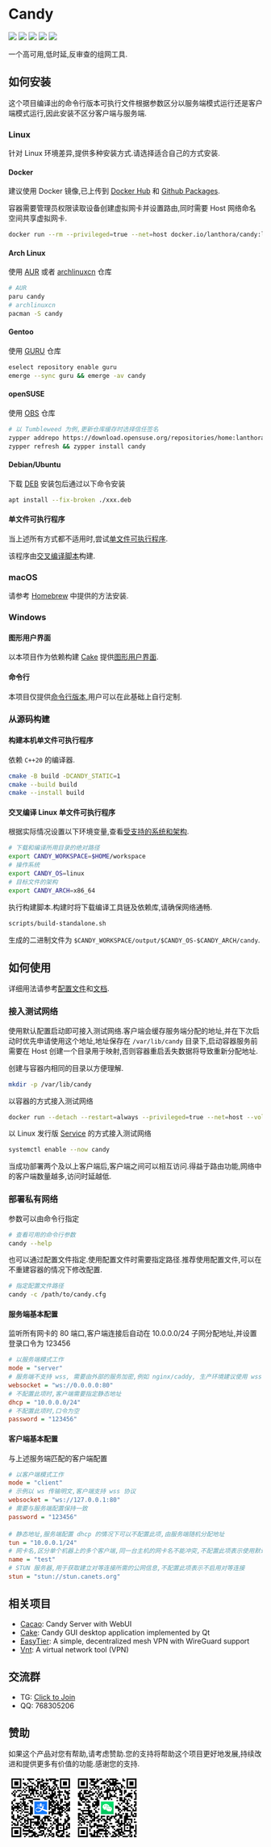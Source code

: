 # Candy

<p>
<a href="https://github.com/lanthora/candy/releases/latest"><img src="https://img.shields.io/github/release/lanthora/candy" /></a>
<a href="https://github.com/lanthora/candy/actions/workflows/release.yaml"><img src="https://img.shields.io/github/actions/workflow/status/lanthora/candy/release.yaml" /></a>
<a href="https://github.com/lanthora/candy/graphs/contributors"><img src="https://img.shields.io/github/contributors-anon/lanthora/candy" /></a>
<a href="https://github.com/lanthora/candy/issues"><img src="https://img.shields.io/github/issues-raw/lanthora/candy" /></a>
<a href="https://github.com/lanthora/candy/pulls"><img src="https://img.shields.io/github/issues-pr-raw/lanthora/candy" /></a>
</p>

一个高可用,低时延,反审查的组网工具.

## 如何安装

这个项目编译出的命令行版本可执行文件根据参数区分以服务端模式运行还是客户端模式运行,因此安装不区分客户端与服务端.

### Linux

针对 Linux 环境差异,提供多种安装方式.请选择适合自己的方式安装.

#### Docker

建议使用 Docker 镜像,已上传到 [Docker Hub](https://hub.docker.com/r/lanthora/candy) 和 [Github Packages](https://github.com/lanthora/candy/pkgs/container/candy).

容器需要管理员权限读取设备创建虚拟网卡并设置路由,同时需要 Host 网络命名空间共享虚拟网卡.

```bash
docker run --rm --privileged=true --net=host docker.io/lanthora/candy:latest --help
```

#### Arch Linux

使用 [AUR](https://aur.archlinux.org/packages/candy) 或者 [archlinuxcn](https://github.com/archlinuxcn/repo/tree/master/archlinuxcn/candy) 仓库

```bash
# AUR
paru candy
# archlinuxcn
pacman -S candy
```

#### Gentoo

使用 [GURU](https://github.com/gentoo/guru/tree/master/net-vpn/candy) 仓库

```bash
eselect repository enable guru
emerge --sync guru && emerge -av candy
```

#### openSUSE 

使用 [OBS](https://software.opensuse.org/download/package?package=candy&project=home:lanthora:candy) 仓库

```bash
# 以 Tumbleweed 为例,更新仓库缓存时选择信任签名
zypper addrepo https://download.opensuse.org/repositories/home:lanthora:candy/openSUSE_Tumbleweed/home:lanthora:candy.repo
zypper refresh && zypper install candy
```

#### Debian/Ubuntu

下载 [DEB](https://github.com/lanthora/candy/releases/latest) 安装包后通过以下命令安装

```bash
apt install --fix-broken ./xxx.deb
```

#### 单文件可执行程序

当上述所有方式都不适用时,尝试[单文件可执行程序](https://github.com/lanthora/candy/releases/latest).

该程序由[交叉编译脚本](scripts/build-standalone.sh)构建.

### macOS

请参考 [Homebrew](https://github.com/lanthora/homebrew-repo) 中提供的方法安装.

### Windows

#### 图形用户界面

以本项目作为依赖构建 [Cake](https://github.com/lanthora/cake) 提供[图形用户界面](https://github.com/lanthora/cake/releases/latest).

#### 命令行

本项目仅提供[命令行版本](https://github.com/lanthora/candy/releases/latest),用户可以在此基础上自行定制.

### 从源码构建

#### 构建本机单文件可执行程序

依赖 `C++20` 的编译器.

```bash
cmake -B build -DCANDY_STATIC=1
cmake --build build
cmake --install build
```

#### 交叉编译 Linux 单文件可执行程序

根据实际情况设置以下环境变量,查看[受支持的系统和架构](scripts/standalone.json).

```bash
# 下载和编译所用目录的绝对路径
export CANDY_WORKSPACE=$HOME/workspace
# 操作系统
export CANDY_OS=linux
# 目标文件的架构
export CANDY_ARCH=x86_64
```

执行构建脚本.构建时将下载编译工具链及依赖库,请确保网络通畅.

```bash
scripts/build-standalone.sh
```

生成的二进制文件为 `$CANDY_WORKSPACE/output/$CANDY_OS-$CANDY_ARCH/candy`.

## 如何使用

详细用法请参考[配置文件](candy.cfg)和[文档](https://docs.canets.org).

### 接入测试网络

使用默认配置启动即可接入测试网络.客户端会缓存服务端分配的地址,并在下次启动时优先申请使用这个地址,地址保存在 `/var/lib/candy` 目录下,启动容器服务前需要在 Host 创建一个目录用于映射,否则容器重启丢失数据将导致重新分配地址.

创建与容器内相同的目录以方便理解.

```bash
mkdir -p /var/lib/candy
```

以容器的方式接入测试网络

```bash
docker run --detach --restart=always --privileged=true --net=host --volume /var/lib/candy:/var/lib/candy docker.io/lanthora/candy:latest
```

以 Linux 发行版 [Service](candy.service) 的方式接入测试网络

```bash
systemctl enable --now candy
```

当成功部署两个及以上客户端后,客户端之间可以相互访问.得益于路由功能,网络中的客户端数量越多,访问时延越低.

### 部署私有网络

参数可以由命令行指定

```bash
# 查看可用的命令行参数
candy --help
```

也可以通过配置文件指定.使用配置文件时需要指定路径.推荐使用配置文件,可以在不重建容器的情况下修改配置.

```bash
# 指定配置文件路径
candy -c /path/to/candy.cfg
```

#### 服务端基本配置

监听所有网卡的 80 端口,客户端连接后自动在 10.0.0.0/24 子网分配地址,并设置登录口令为 123456

```ini
# 以服务端模式工作
mode = "server"
# 服务端不支持 wss, 需要由外部的服务加密,例如 nginx/caddy, 生产环境建议使用 wss
websocket = "ws://0.0.0.0:80"
# 不配置此项时,客户端需要指定静态地址
dhcp = "10.0.0.0/24"
# 不配置此项时,口令为空
password = "123456"
```

#### 客户端基本配置

与上述服务端匹配的客户端配置

```ini
# 以客户端模式工作
mode = "client"
# 示例以 ws 传输明文,客户端支持 wss 协议
websocket = "ws://127.0.0.1:80"
# 需要与服务端配置保持一致
password = "123456"

# 静态地址,服务端配置 dhcp 的情况下可以不配置此项,由服务端随机分配地址
tun = "10.0.0.1/24"
# 网卡名,区分单个机器上的多个客户端,同一台主机的网卡名不能冲突,不配置此项表示使用默认网卡名 candy
name = "test"
# STUN 服务器,用于获取建立对等连接所需的公网信息,不配置此项表示不启用对等连接
stun = "stun://stun.canets.org"
```

## 相关项目

- [Cacao](https://github.com/lanthora/cacao): Candy Server with WebUI
- [Cake](https://github.com/lanthora/cake): Candy GUI desktop application implemented by Qt
- [EasyTier](https://github.com/EasyTier/EasyTier): A simple, decentralized mesh VPN with WireGuard support
- [Vnt](https://github.com/vnt-dev/vnt): A virtual network tool (VPN)

## 交流群

- TG: [Click to Join](https://t.me/CandyUserGroup)
- QQ: 768305206

## 赞助

如果这个产品对您有帮助,请考虑赞助.您的支持将帮助这个项目更好地发展,持续改进和提供更多有价值的功能.感谢您的支持.

<p>
<img src=docs/images/alipay.png width="128px" />
<img src=docs/images/wechat.png width="128px" />
</p>
